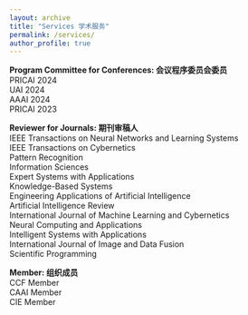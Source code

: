 ```yaml
---
layout: archive
title: "Services 学术服务"
permalink: /services/
author_profile: true
---
```


**Program Committee for Conferences: 会议程序委员会委员**  
PRICAI 2024  
UAI 2024  
AAAI 2024  
PRICAI 2023

**Reviewer for Journals: 期刊审稿人**  
IEEE Transactions on Neural Networks and Learning Systems  
IEEE Transactions on Cybernetics  
Pattern Recognition  
Information Sciences  
Expert Systems with Applications  
Knowledge-Based Systems  
Engineering Applications of Artificial Intelligence  
Artificial Intelligence Review  
International Journal of Machine Learning and Cybernetics  
Neural Computing and Applications  
Intelligent Systems with Applications  
International Journal of Image and Data Fusion  
Scientific Programming

**Member: 组织成员**  
CCF Member  
CAAI Member  
CIE Member
